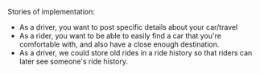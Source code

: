 Stories of implementation:<br>
- As a driver, you want to post specific details about your car/travel
- As a rider, you want to be able to easily find a car that you're comfortable with, and also have a close enough destination.
- As a driver, we could store old rides in a ride history so that riders can later see someone's ride history.